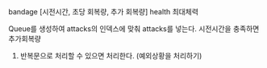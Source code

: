 bandage [시전시간, 초당 회복량, 추가 회복량]
health 최대체력

Queue를 생성하여 attacks의 인덱스에 맞춰 attacks를 넣는다.
시전시간을 충족하면 추가회복량

1. 반복문으로 처리할 수 있으면 처리한다. (예외상황을 처리하기)